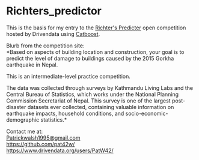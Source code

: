 # Richters_predictor
This is the basis for my entry to the [Richter's Predicter](https://www.drivendata.org/competitions/57/nepal-earthquake/) open competition hosted by Drivendata using [Catboost](https://catboost.ai/).
  
Blurb from the competition site:   
*Based on aspects of building location and construction, your goal is to predict the level of damage to buildings caused by the 2015 Gorkha earthquake in Nepal.

This is an intermediate-level practice competition.

The data was collected through surveys by Kathmandu Living Labs and the Central Bureau of Statistics, which works under the National Planning Commission Secretariat of Nepal. This survey is one of the largest post-disaster datasets ever collected, containing valuable information on earthquake impacts, household conditions, and socio-economic-demographic statistics.*   

Contact me at:   
Patrickwalsh1995@gmail.com   
https://github.com/pat42w/   
https://www.drivendata.org/users/PatW42/